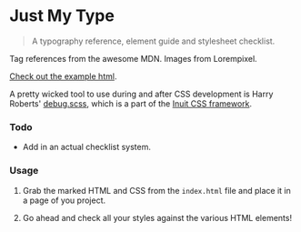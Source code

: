# Just My Type

> A typography reference, element guide and stylesheet checklist.

Tag references from the awesome MDN. Images from Lorempixel.

[Check out the example html](http://beaucharman.github.io/just-my-type).

A pretty wicked tool to use during and after CSS development is Harry Roberts' [debug.scss](https://github.com/csswizardry/inuit.css/blob/master/generic/_debug.scss), which is a part of the [Inuit CSS framework](https://github.com/csswizardry/inuit.css).

### Todo

- Add in an actual checklist system.

### Usage

1) Grab the marked HTML and CSS from the `index.html` file and place it in a page of you project.

3) Go ahead and check all your styles against the various HTML elements!